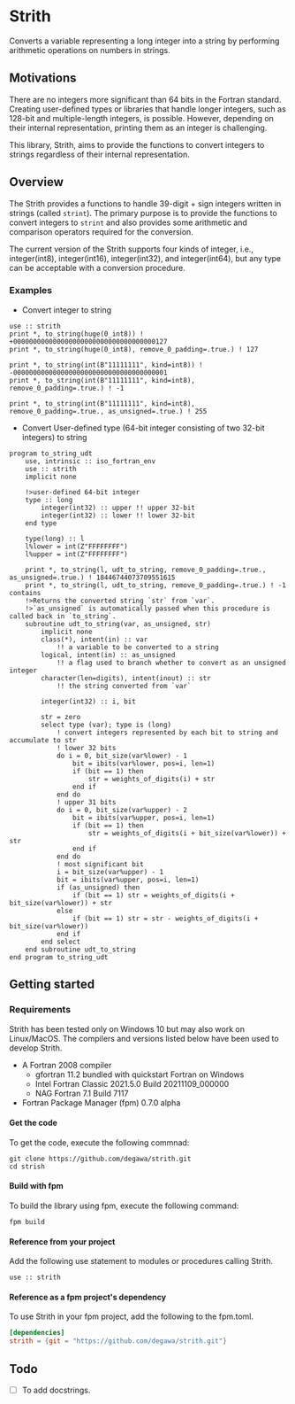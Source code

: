 # Strith
Converts a variable representing a long integer into a string by performing arithmetic operations on numbers in strings.

## Motivations
There are no integers more significant than 64 bits in the Fortran standard. Creating user-defined types or libraries that handle longer integers, such as 128-bit and multiple-length integers, is possible. However, depending on their internal representation, printing them as an integer is challenging.

This library, Strith, aims to provide the functions to convert integers to strings regardless of their internal representation.

## Overview
The Strith provides a functions to handle 39-digit + sign integers written in strings (called `strint`). The primary purpose is to provide the functions to convert integers to `strint` and also provides some arithmetic and comparison operators required for the conversion.

The current version of the Strith supports four kinds of integer, i.e., integer(int8), integer(int16), integer(int32), and integer(int64), but any type can be acceptable with a conversion procedure.

### Examples
- Convert integer to string

```Fortran
use :: strith
print *, to_string(huge(0_int8)) ! +000000000000000000000000000000000000127
print *, to_string(huge(0_int8), remove_0_padding=.true.) ! 127

print *, to_string(int(B"11111111", kind=int8)) ! -000000000000000000000000000000000000001
print *, to_string(int(B"11111111", kind=int8), remove_0_padding=.true.) ! -1

print *, to_string(int(B"11111111", kind=int8), remove_0_padding=.true., as_unsigned=.true.) ! 255
```

- Convert User-defined type (64-bit integer consisting of two 32-bit integers) to string
```Fortran
program to_string_udt
    use, intrinsic :: iso_fortran_env
    use :: strith
    implicit none

    !>user-defined 64-bit integer
    type :: long
        integer(int32) :: upper !! upper 32-bit
        integer(int32) :: lower !! lower 32-bit
    end type

    type(long) :: l
    l%lower = int(Z"FFFFFFFF")
    l%upper = int(Z"FFFFFFFF")

    print *, to_string(l, udt_to_string, remove_0_padding=.true., as_unsigned=.true.) ! 18446744073709551615
    print *, to_string(l, udt_to_string, remove_0_padding=.true.) ! -1
contains
    !>Returns the converted string `str` from `var`.
    !>`as_unsigned` is automatically passed when this procedure is called back in `to_string`.
    subroutine udt_to_string(var, as_unsigned, str)
        implicit none
        class(*), intent(in) :: var
            !! a variable to be converted to a string
        logical, intent(in) :: as_unsigned
            !! a flag used to branch whether to convert as an unsigned integer
        character(len=digits), intent(inout) :: str
            !! the string converted from `var`

        integer(int32) :: i, bit

        str = zero
        select type (var); type is (long)
            ! convert integers represented by each bit to string and accumulate to str
            ! lower 32 bits
            do i = 0, bit_size(var%lower) - 1
                bit = ibits(var%lower, pos=i, len=1)
                if (bit == 1) then
                    str = weights_of_digits(i) + str
                end if
            end do
            ! upper 31 bits
            do i = 0, bit_size(var%upper) - 2
                bit = ibits(var%upper, pos=i, len=1)
                if (bit == 1) then
                    str = weights_of_digits(i + bit_size(var%lower)) + str
                end if
            end do
            ! most significant bit
            i = bit_size(var%upper) - 1
            bit = ibits(var%upper, pos=i, len=1)
            if (as_unsigned) then
                if (bit == 1) str = weights_of_digits(i + bit_size(var%lower)) + str
            else
                if (bit == 1) str = str - weights_of_digits(i + bit_size(var%lower))
            end if
        end select
    end subroutine udt_to_string
end program to_string_udt
```

## Getting started
### Requirements
Strith has been tested only on Windows 10 but may also work on Linux/MacOS. The compilers and versions listed below have been used to develop Strith.

- A Fortran 2008 compiler
    - gfortran 11.2 bundled with quickstart Fortran on Windows
    - Intel Fortran Classic 2021.5.0 Build 20211109_000000
    - NAG Fortran 7.1 Build 7117
- Fortran Package Manager (fpm) 0.7.0 alpha

#### Get the code
To get the code, execute the following commnad:
```console
git clone https://github.com/degawa/strith.git
cd strish
```

#### Build with fpm
To build the library using fpm, execute the following command:
```console
fpm build
```

#### Reference from your project
Add the following use statement to modules or procedures calling Strith.

```Fortran
use :: strith
```

#### Reference as a fpm project's dependency
To use Strith in your fpm project, add the following to the fpm.toml.

```toml
[dependencies]
strith = {git = "https://github.com/degawa/strith.git"}
```

## Todo
- [ ] To add docstrings.